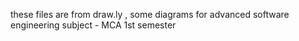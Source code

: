these files are from draw.ly , some diagrams for advanced software engineering subject - MCA 1st semester
